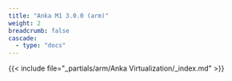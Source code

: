 ```yaml
---
title: "Anka M1 3.0.0 (arm)"
weight: 2
breadcrumb: false
cascade:
  - type: "docs"
---
```


{{< include file="_partials/arm/Anka Virtualization/_index.md" >}}

